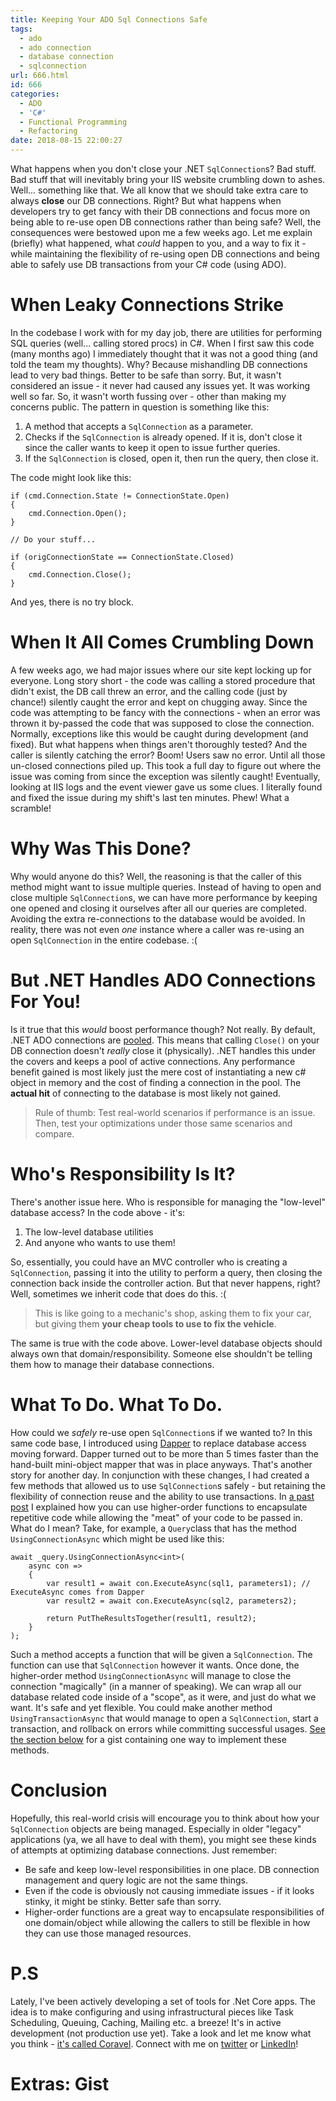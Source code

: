 ```yaml
---
title: Keeping Your ADO Sql Connections Safe
tags:
  - ado
  - ado connection
  - database connection
  - sqlconnection
url: 666.html
id: 666
categories:
  - ADO
  - 'C#'
  - Functional Programming
  - Refactoring
date: 2018-08-15 22:00:27
---
```


What happens when you don't close your .NET `SqlConnection`s? Bad stuff. Bad stuff that will inevitably bring your IIS website crumbling down to ashes. Well... something like that. We all know that we should take extra care to always **close** our DB connections. Right? But what happens when developers try to get fancy with their DB connections and focus more on being able to re-use open DB connections rather than being safe? Well, the consequences were bestowed upon me a few weeks ago. Let me explain (briefly) what happened, what _could_ happen to you, and a way to fix it - while maintaining the flexibility of re-using open DB connections and being able to safely use DB transactions from your C# code (using ADO).

When Leaky Connections Strike
=============================

In the codebase I work with for my day job, there are utilities for performing SQL queries (well... calling stored procs) in C#. When I first saw this code (many months ago) I immediately thought that it was not a good thing (and told the team my thoughts). Why? Because mishandling DB connections lead to very bad things. Better to be safe than sorry. But, it wasn't considered an issue - it never had caused any issues yet. It was working well so far. So, it wasn't worth fussing over - other than making my concerns public. The pattern in question is something like this:

1.  A method that accepts a `SqlConnection` as a parameter.
2.  Checks if the `SqlConnection` is already opened. If it is, don't close it since the caller wants to keep it open to issue further queries.
3.  If the `SqlConnection` is closed, open it, then run the query, then close it.

The code might look like this:

    if (cmd.Connection.State != ConnectionState.Open)
    {
        cmd.Connection.Open();
    }
    
    // Do your stuff...
    
    if (origConnectionState == ConnectionState.Closed)
    {
        cmd.Connection.Close();
    }
    

And yes, there is no try block.

When It All Comes Crumbling Down
================================

A few weeks ago, we had major issues where our site kept locking up for everyone. Long story short - the code was calling a stored procedure that didn't exist, the DB call threw an error, and the calling code (just by chance!) silently caught the error and kept on chugging away. Since the code was attempting to be fancy with the connections - when an error was thrown it by-passed the code that was supposed to close the connection. Normally, exceptions like this would be caught during development (and fixed). But what happens when things aren't thoroughly tested? And the caller is silently catching the error? Boom! Users saw no error. Until all those un-closed connections piled up. This took a full day to figure out where the issue was coming from since the exception was silently caught! Eventually, looking at IIS logs and the event viewer gave us some clues. I literally found and fixed the issue during my shift's last ten minutes. Phew! What a scramble!

Why Was This Done?
==================

Why would anyone do this? Well, the reasoning is that the caller of this method might want to issue multiple queries. Instead of having to open and close multiple `SqlConnection`s, we can have more performance by keeping one opened and closing it ourselves after all our queries are completed. Avoiding the extra re-connections to the database would be avoided. In reality, there was not even _one_ instance where a caller was re-using an open `SqlConnection` in the entire codebase. :(

But .NET Handles ADO Connections For You!
=========================================

Is it true that this _would_ boost performance though? Not really. By default, .NET ADO connections are [pooled](https://docs.microsoft.com/en-us/dotnet/framework/data/adonet/sql-server-connection-pooling). This means that calling `Close()` on your DB connection doesn't _really_ close it (physically). .NET handles this under the covers and keeps a pool of active connections. Any performance benefit gained is most likely just the mere cost of instantiating a new c# object in memory and the cost of finding a connection in the pool. The **actual hit** of connecting to the database is most likely not gained.

> Rule of thumb: Test real-world scenarios if performance is an issue. Then, test your optimizations under those same scenarios and compare.

Who's Responsibility Is It?
===========================

There's another issue here. Who is responsible for managing the "low-level" database access? In the code above - it's:

1.  The low-level database utilities
2.  And anyone who wants to use them!

So, essentially, you could have an MVC controller who is creating a `SqlConnection`, passing it into the utility to perform a query, then closing the connection back inside the controller action. But that never happens, right? Well, sometimes we inherit code that does do this. :(

> This is like going to a mechanic's shop, asking them to fix your car, but giving them **your cheap tools to use to fix the vehicle**.

The same is true with the code above. Lower-level database objects should always own that domain/responsibility. Someone else shouldn't be telling them how to manage their database connections.

What To Do. What To Do.
=======================

How could we _safely_ re-use open `SqlConnection`s if we wanted to? In this same code base, I introduced using [Dapper](https://github.com/StackExchange/Dapper) to replace database access moving forward. Dapper turned out to be more than 5 times faster than the hand-built mini-object mapper that was in place anyways. That's another story for another day. In conjunction with these changes, I had created a few methods that allowed us to use `SqlConnection`s safely - but retaining the flexibility of connection reuse and the ability to use transactions. In [a past post](https://www.blog.jamesmichaelhickey.com/csharp-functional-programming-a-simple-use-case/) I explained how you can use higher-order functions to encapsulate repetitive code while allowing the "meat" of your code to be passed in. What do I mean? Take, for example, a `Query`class that has the method `UsingConnectionAsync` which might be used like this:

    await _query.UsingConnectionAsync<int>(
        async con =>  
        {
            var result1 = await con.ExecuteAsync(sql1, parameters1); // ExecuteAsync comes from Dapper
            var result2 = await con.ExecuteAsync(sql2, parameters2);
    
            return PutTheResultsTogether(result1, result2);
        }
    );
    

Such a method accepts a function that will be given a `SqlConnection`. The function can use that `SqlConnection` however it wants. Once done, the higher-order method `UsingConnectionAsync` will manage to close the connection "magically" (in a manner of speaking). We can wrap all our database related code inside of a "scope", as it were, and just do what we want. It's safe and yet flexible. You could make another method `UsingTransactionAsync` that would manage to open a `SqlConnection`, start a transaction, and rollback on errors while committing successful usages. [See the section below](#gist) for a gist containing one way to implement these methods.

Conclusion
==========

Hopefully, this real-world crisis will encourage you to think about how your `SqlConnection` objects are being managed. Especially in older "legacy" applications (ya, we all have to deal with them), you might see these kinds of attempts at optimizing database connections. Just remember:

*   Be safe and keep low-level responsibilities in one place. DB connection management and query logic are not the same things.
*   Even if the code is obviously not causing immediate issues - if it looks stinky, it might be stinky. Better safe than sorry.
*   Higher-order functions are a great way to encapsulate responsibilities of one domain/object while allowing the callers to still be flexible in how they can use those managed resources.

P.S
===

Lately, I've been actively developing a set of tools for .Net Core apps. The idea is to make configuring and using infrastructural pieces like Task Scheduling, Queuing, Caching, Mailing etc. a breeze! It's in active development (not production use yet). Take a look and let me know what you think - [it's called Coravel](https://github.com/jamesmh/coravel). Connect with me on [twitter](https://twitter.com/jamesmh_dev) or [LinkedIn](https://www.linkedin.com/in/jamesmhickey/)!

Extras: Gist
============